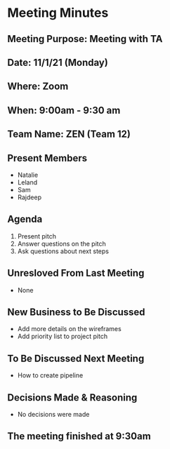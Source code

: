 # Meeting Minutes

## Meeting Purpose: Meeting with TA

## Date: 11/1/21 (Monday)

## Where: Zoom

## When: 9:00am - 9:30 am

## Team Name: ZEN (Team 12)

## Present Members

- Natalie
- Leland
- Sam
- Rajdeep

## Agenda

1. Present pitch
2. Answer questions on the pitch
3. Ask questions about next steps

## Unresloved From Last Meeting

- None

## New Business to Be Discussed

- Add more details on the wireframes
- Add priority list to project pitch

## To Be Discussed Next Meeting

- How to create pipeline

## Decisions Made & Reasoning

- No decisions were made

## The meeting finished at 9:30am
